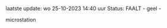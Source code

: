 laatste update: 
wo 25-10-2023 14:40   uur 
Status: FAALT - geel - 
<div class="service Y">microstation</div>